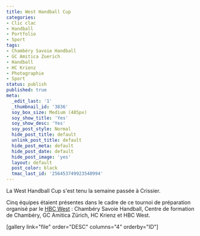 ```yaml
---
title: West Handball Cup
categories:
- Clic clac
- Handball
- Portfolio
- Sport
tags:
- Chambéry Savoie Handball
- GC Amitica Zuerich
- Handball
- HC Krienz
- Photographie
- Sport
status: publish
published: true
meta:
  _edit_last: '1'
  _thumbnail_id: '3836'
  soy_box_size: Medium (485px)
  soy_show_title: 'Yes'
  soy_show_desc: 'Yes'
  soy_post_style: Normal
  hide_post_title: default
  unlink_post_title: default
  hide_post_meta: default
  hide_post_date: default
  hide_post_image: 'yes'
  layout: default
  post_color: black
  tmac_last_id: '256453749923540994'
---
```

La West Handball Cup s'est tenu la semaine passée à Crissier.

Cinq équipes étaient présentes dans le cadre de ce tournoi de préparation organisé par le <a href="https://www.west-hbc.ch/">HBC West</a> : Chambéry Savoie Handball, Centre de formation de Chambéry, GC Amitica Zürich, HC Krienz et HBC West.

<!--more-->

[gallery link="file" order="DESC" columns="4" orderby="ID"]
